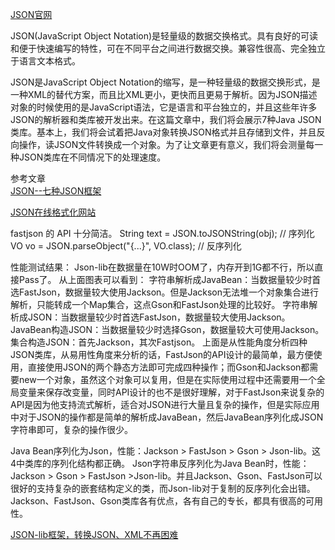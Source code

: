[JSON官网](http://www.json.org/json-zh.html)

JSON(JavaScript Object Notation)是轻量级的数据交换格式。具有良好的可读和便于快速编写的特性，可在不同平台之间进行数据交换。兼容性很高、完全独立于语言文本格式。

JSON是JavaScript Object Notation的缩写，是一种轻量级的数据交换形式，是一种XML的替代方案，而且比XML更小，更快而且更易于解析。因为JSON描述对象的时候使用的是JavaScript语法，它是语言和平台独立的，并且这些年许多JSON的解析器和类库被开发出来。在这篇文章中，我们将会展示7种Java JSON类库。基本上，我们将会试着把Java对象转换JSON格式并且存储到文件，并且反向操作，读JSON文件转换成一个对象。为了让文章更有意义，我们将会测量每一种JSON类库在不同情况下的处理速度。


参考文章  
[JSON--七种JSON框架](http://blog.csdn.net/j080624/article/details/54574594)

[JSON在线格式化网站](http://www.bejson.com)



fastjson 的 API 十分简洁。
String text = JSON.toJSONString(obj); // 序列化
VO vo = JSON.parseObject("{...}", VO.class); // 反序列化



性能测试结果：
Json-lib在数据量在10W时OOM了，内存开到1G都不行，所以直接Pass了。 
从上面图表可以看到：
字符串解析成JavaBean：当数据量较少时首选FastJson，数据量较大使用Jackson。但是Jackson无法堆一个对象集合进行解析，只能转成一个Map集合，这点Gson和FastJson处理的比较好。
字符串解析成JSON：当数据量较少时首选FastJson，数据量较大使用Jackson。
JavaBean构造JSON：当数据量较少时选择Gson，数据量较大可使用Jackson。
集合构造JSON：首先Jackson，其次Fastjson。
上面是从性能角度分析四种JSON类库，从易用性角度来分析的话，FastJson的API设计的最简单，最方便使用，直接使用JSON的两个静态方法即可完成四种操作；而Gson和Jackson都需要new一个对象，虽然这个对象可以复用，但是在实际使用过程中还需要用一个全局变量来保存改变量，同时API设计的也不是很好理解，对于FastJson来说复杂的API是因为他支持流式解析，适合对JSON进行大量且复杂的操作，但是实际应用中对于JSON的操作都是简单的解析成JavaBean，然后JavaBean序列化成JSON字符串即可，复杂的操作很少。 


Java Bean序列化为Json，性能：Jackson > FastJson > Gson > Json-lib。这4中类库的序列化结构都正确。
Json字符串反序列化为Java Bean时，性能：Jackson > Gson > FastJson >Json-lib。并且Jackson、Gson、FastJson可以很好的支持复杂的嵌套结构定义的类，而Json-lib对于复制的反序列化会出错。
Jackson、FastJson、Gson类库各有优点，各有自己的专长，都具有很高的可用性。



[JSON-lib框架，转换JSON、XML不再困难](https://www.kancloud.cn/digest/json-xml/140871)



